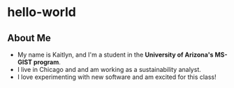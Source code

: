 # hello-world
## About Me
- My name is Kaitlyn, and I'm a student in the **University of Arizona's MS-GIST program**. 
- I live in Chicago and and am working as a sustainability analyst. 
- I love experimenting with new software and am excited for this class!

